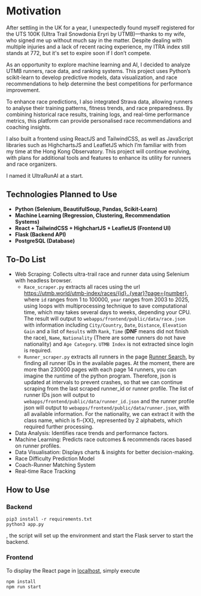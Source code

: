 # Motivation

After settling in the UK for a year, I unexpectedly found myself registered for the UTS 100K (Ultra Trail Snowdonia Eryri by UTMB)—thanks to my wife, who signed me up without much say in the matter. Despite dealing with multiple injuries and a lack of recent racing experience, my ITRA index still stands at 772, but it's set to expire soon if I don’t compete.

As an opportunity to explore machine learning and AI, I decided to analyze UTMB runners, race data, and ranking systems. This project uses Python’s scikit-learn to develop predictive models, data visualization, and race recommendations to help determine the best competitions for performance improvement.

To enhance race predictions, I also integrated Strava data, allowing runners to analyse their training patterns, fitness trends, and race preparedness. By combining historical race results, training logs, and real-time performance metrics, this platform can provide personalised race recommendations and coaching insights.

I also built a frontend using ReactJS and TailwindCSS, as well as JavaScript libraries such as HighchartsJS and LeafletJS which I’m familiar with from my time at the Hong Kong Observatory. This project will continue evolving, with plans for additional tools and features to enhance its utility for runners and race organizers.

I named it UltraRunAI at a start.

## Technologies Planned to Use

- **Python (Selenium, BeautifulSoup, Pandas, Scikit-Learn)**
- **Machine Learning (Regression, Clustering, Recommendation Systems)**
- **React + TailwindCSS + HighchartJS + LeafletJS (Frontend UI)**
- **Flask (Backend API)**
- **PostgreSQL (Database)**

## To-Do List

- Web Scraping: Collects ultra-trail race and runner data using Selenium with headless browser.
  - `Race_scraper.py` extracts all races using the url https://utmb.world/utmb-index/races/{id}..{year}?page={number}, where `id` ranges from 1 to 100000, `year` ranges from 2003 to 2025, using loops with multiprocessing technique to save computational time, which may takes several days to weeks, depending your CPU. The result will output to `webapps/frontend/public/data/race.json` with information including `City/Country`, `Date`, `Distance`, `Elevation Gain` and a list of `Results` with `Rank`, `Time` (**DNF** means did not finish the race), `Name`, `Nationality` (There are some runners do not have nationality) and `Age Category`. `UTMB Index` is not extracted since login is required.
  - `Runner_scraper.py` extracts all runners in the page [Runner Search](https://utmb.world/utmb-index/runner-search/), by finding all runner IDs in the available pages. At the moment, there are more than 230000 pages with each page 14 runners, you can imagine the runtime of the python program. Therefore, json is updated at intervals to prevent crashes, so that we can continue scraping from the last scraped runner_id or runner profile. The list of runner IDs json will output to `webapps/frontend/public/data/runner_id.json` and the runner profile json will output to `webapps/frontend/public/data/runner.json`, with all available information. For the nationality, we can extract it with the class name, which is fi-{XX}, represented by 2 alphabets, which required further processing.
- Data Analysis: Identifies race trends and performance factors.
- Machine Learning: Predicts race outcomes & recommends races based on runner profiles.
- Data Visualisation: Displays charts & insights for better decision-making.
- Race Difficulty Prediction Model
- Coach-Runner Matching System
- Real-time Race Tracking

## How to Use

### Backend

```
pip3 install -r requirements.txt
python3 app.py
```

, the script will set up the environment and start the Flask server to start the backend.

### Frontend

To display the React page in [localhost](http://localhost:3000/), simply execute

```
npm install
npm run start
```
